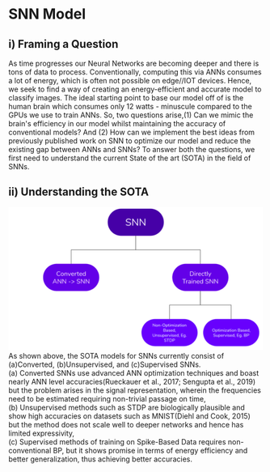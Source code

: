 # SNN Model

## i) Framing a Question

As time progresses our Neural Networks are becoming deeper and there is tons of data to process. Conventionally, computing this via ANNs consumes a lot of energy, which is often not possible on edge//IOT devices. Hence, we seek to find a way of creating an energy-efficient and accurate model to classify images. The ideal starting point to base our model off of is the human brain which consumes only 12 watts - minuscule compared to the GPUs we use to train ANNs. So, two questions arise,(1) Can we mimic the brain's efficiency in our model whilst maintaining the accuracy of conventional models? And (2) How can we implement the best ideas from previously published work on SNN to optimize our model and reduce the existing gap between ANNs and SNNs? To answer both the questions, we first need to understand the current State of the art (SOTA) in the field of SNNs.

## ii) Understanding the SOTA

<img src="./Images/SNN_Class.png" width="800">
As shown above, the SOTA models for SNNs currently consist of (a)Converted, (b)Unsupervised, and (c)Supervised SNNs.<br>
(a) Converted SNNs use advanced ANN optimization techniques and boast nearly ANN level accuracies(Rueckauer et al., 2017; Sengupta et al., 2019) but the problem arises in the signal representation, wherein the frequencies need to be estimated requiring non-trivial passage on time,<br>
(b) Unsupervised methods such as STDP are biologically plausible and show high accuracies on datasets such as MNIST(Diehl and Cook, 2015) but the method does not scale well to deeper networks and hence has limited expressivity,<br>
(c) Supervised methods of training on Spike-Based Data requires non-conventional BP, but it shows promise in terms of energy efficiency and better generalization, thus achieving better accuracies.<br>

